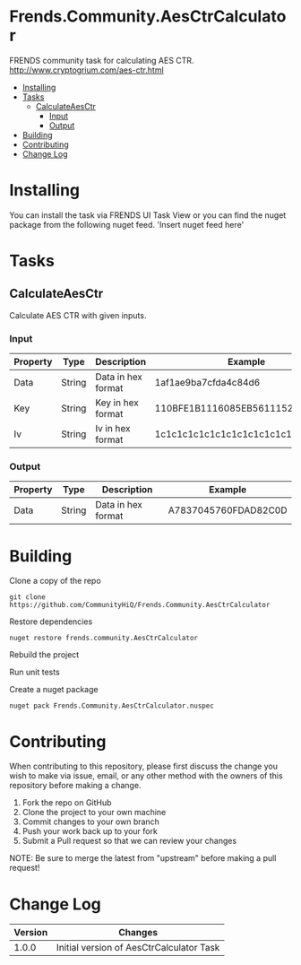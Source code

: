 # Frends.Community.AesCtrCalculator

FRENDS community task for calculating AES CTR. http://www.cryptogrium.com/aes-ctr.html

- [Installing](#installing)
- [Tasks](#tasks)
  - [CalculateAesCtr](#calculateaesctr)
    - [Input](#input)
    - [Output](#output)
- [Building](#building)
- [Contributing](#contributing)
- [Change Log](#change-log)

# Installing

You can install the task via FRENDS UI Task View or you can find the nuget package from the following nuget feed.
'Insert nuget feed here'

# Tasks

## CalculateAesCtr

Calculate AES CTR with given inputs.

### Input

| Property | Type | Description | Example |
| ---------|------|-------------|---------|
| Data | String | Data in hex format | 1af1ae9ba7cfda4c84d6 |
| Key | String | Key in hex format | 110BFE1B1116085EB5611152E5244FF5 |
| Iv | String | Iv in hex format | 1c1c1c1c1c1c1c1c1c1c1c1c1c1c1c1c |

### Output

| Property | Type | Description | Example |
| ---------|------|-------------|---------|
| Data | String | Data in hex format | A7837045760FDAD82C0D |

# Building
Clone a copy of the repo

`git clone https://github.com/CommunityHiQ/Frends.Community.AesCtrCalculator`

Restore dependencies

`nuget restore frends.community.AesCtrCalculator`

Rebuild the project

Run unit tests

Create a nuget package

`nuget pack Frends.Community.AesCtrCalculator.nuspec`

# Contributing
When contributing to this repository, please first discuss the change you wish to make via issue, email, or any other method with the owners of this repository before making a change.

1. Fork the repo on GitHub
2. Clone the project to your own machine
3. Commit changes to your own branch
4. Push your work back up to your fork
5. Submit a Pull request so that we can review your changes

NOTE: Be sure to merge the latest from "upstream" before making a pull request!

# Change Log

| Version | Changes |
| ----- | ----- |
| 1.0.0 | Initial version of AesCtrCalculator Task |
